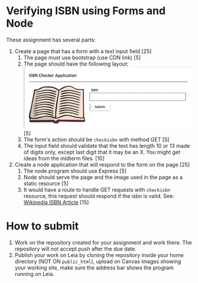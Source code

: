 # Verifying ISBN using Forms and Node
These assignment has several parts:
1. Create a page that has a form with a text input field [25]
   1. The page must use bootstrap (use CDN link) [5]
   1. The page should have the following layout: ![layout](https://github.com/csc3221-master/node-isbn/blob/master/isbn-checker-layout.png)   [5]
   1. The form's action should be `checkisbn` with method GET [5]
   1. The input field should validate that the text has length 10 or 13 made of digits only, except last digit that it may be an X. You might get ideas from the midterm files. [10]
1. Create a node application that will respond to the form on the page [25]
   1. The node program should use Express [5]
   1. Node should serve the page and the image used in the page as a static resource [5]
   1. It would have a route to handle GET requests with `checkisbn` resource, this request should respond if the isbn is valid. See: [Wikipedia ISBN Article](https://en.wikipedia.org/wiki/International_Standard_Book_Number) [15]
   
   
# How to submit
1. Work on the repository created for your assignment and work there. The repository will not accept push after the due date.
1. Publish your work on Leia by cloning the repository inside your home directory (NOT ON `public_html`), upload on Canvas images showing your working site, make sure the address bar shows the program running on Leia.


